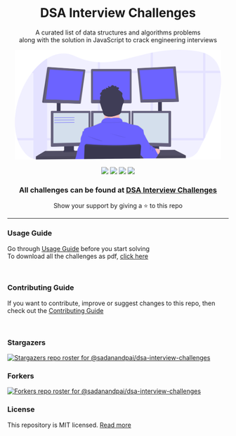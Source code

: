 <div align="center">
  <h1>DSA Interview Challenges</h1>
  <p>A curated list of data structures and algorithms problems <br> along with the solution in JavaScript to crack engineering interviews</p>
  <img src="./programmer.svg" height="250px" />
  <p>
      <a name="stars"><img src="https://img.shields.io/github/stars/sadanandpai/dsa-interview-challenges?style=for-the-badge"></a>
      <a name="forks"><img src="https://img.shields.io/github/forks/sadanandpai/dsa-interview-challenges?logoColor=green&style=for-the-badge"></a>
      <a name="madeWith"><img src="https://img.shields.io/badge/Made%20with-JavaScript-1f425f.svg?style=for-the-badge"></a>
      <a name="license"><img src="https://img.shields.io/github/license/sadanandpai/dsa-interview-challenges?style=for-the-badge"></a>
  </p>
	<h3>All challenges can be found at <a href="https://dsa-interview-challenges.vercel.app/">DSA Interview Challenges</a></h3>
	<p>Show your support by giving a ⭐ to this repo</p>
</div>

---

### Usage Guide

Go through [Usage Guide](./USAGE_GUIDE.md) before you start solving<br>
To download all the challenges as pdf, <a href="./problems/DSA_challenges.pdf">click here</a>

<br>

### Contributing Guide

If you want to contribute, improve or suggest changes to this repo, then check out the [Contributing Guide](./CONTRIBUTING.md)

<br>

### Stargazers

[![Stargazers repo roster for @sadanandpai/dsa-interview-challenges](https://reporoster.com/stars/sadanandpai/dsa-interview-challenges)](https://github.com/sadanandpai/dsa-interview-challenges/stargazers)

### Forkers

[![Forkers repo roster for @sadanandpai/dsa-interview-challenges](https://reporoster.com/forks/sadanandpai/dsa-interview-challenges)](https://github.com/sadanandpai/dsa-interview-challenges/network/members)

### License

This repository is MIT licensed. [Read more](./LICENSE)
